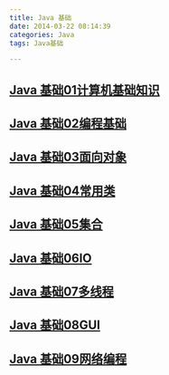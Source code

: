 ```yaml
---
title: Java 基础
date: 2014-03-22 08:14:39
categories: Java
tags: Java基础

---
```


## [Java 基础01计算机基础知识](http://www.jianshu.com/p/d1cd540f3a8e)
## [Java 基础02编程基础](http://www.jianshu.com/p/4e47299f2e0b)
## [Java 基础03面向对象]()
## [Java 基础04常用类]()
## [Java 基础05集合]()
## [Java 基础06IO]()
## [Java 基础07多线程]()
## [Java 基础08GUI]()
## [Java 基础09网络编程]()